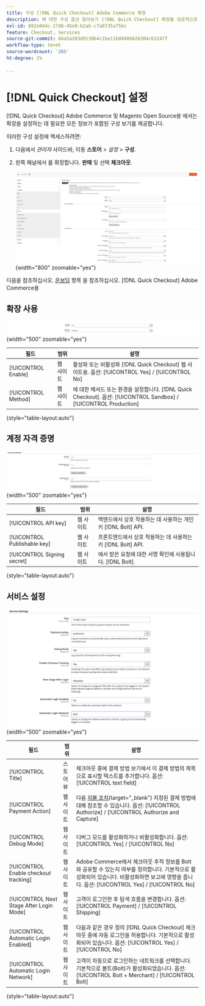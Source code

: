 ```yaml
---
title: 구성 [!DNL Quick Checkout] Adobe Commerce 확장
description: 에 대한 구성 옵션 알아보기 [!DNL Quick Checkout] 확장을 성공적으로 온보딩하고 설정하는 방법.
exl-id: 892e04dc-17d6-45e9-b2ab-c7a0735a75bc
feature: Checkout, Services
source-git-commit: 6ba5a283d9138b4c1be11b80486826304c63247f
workflow-type: tm+mt
source-wordcount: '265'
ht-degree: 1%

---
```


# [!DNL Quick Checkout] 설정

[!DNL Quick Checkout] Adobe Commerce 및 Magento Open Source용 에서는 확장을 설정하는 데 필요한 모든 정보가 포함된 구성 보기를 제공합니다.

이러한 구성 설정에 액세스하려면:

1. 다음에서 _관리자_ 사이드바, 이동 **스토어** > _설정_ > **구성**.
1. 왼쪽 패널에서 를 확장합니다. **판매** 및 선택 **체크아웃**.

   ![빠른 체크아웃](assets/config-new-logo-view.png){width="800" zoomable="yes"}

다음을 참조하십시오. [온보딩](../quick-checkout/onboarding.md) 항목 을 참조하십시오. [!DNL Quick Checkout] Adobe Commerce용

## 확장 사용

![빠른 체크아웃](assets/enable-method.png){width="500" zoomable="yes"}

| 필드 | 범위 | 설명 |
|---|---|---|
| [!UICONTROL Enable] | 웹 사이트 | 활성화 또는 비활성화 [!DNL Quick Checkout] 웹 사이트용. 옵션: [!UICONTROL Yes] / [!UICONTROL No] |
| [!UICONTROL Method] | 웹 사이트 | 에 대한 메서드 또는 환경을 설정합니다. [!DNL Quick Checkout]. 옵션: [!UICONTROL Sandbox] / [!UICONTROL Production] |

{style="table-layout:auto"}

## 계정 자격 증명

![빠른 체크아웃](assets/account-creds.png){width="500" zoomable="yes"}

| 필드 | 범위 | 설명 |
|---|---|---|
| [!UICONTROL API key] | 웹 사이트 | 백엔드에서 상호 작용하는 데 사용하는 개인 키 [!DNL Bolt] API. |
| [!UICONTROL Publishable key] | 웹 사이트 | 프론트엔드에서 상호 작용하는 데 사용하는 키 [!DNL Bolt] API. |
| [!UICONTROL Signing secret] | 웹 사이트 | 에서 받은 요청에 대한 서명 확인에 사용됩니다. [!DNL Bolt]. |

{style="table-layout:auto"}

## 서비스 설정

![빠른 체크아웃](assets/service-settings.png){width="500" zoomable="yes"}

| 필드 | 범위 | 설명 |
|---|---|---|
| [!UICONTROL Title] | 스토어 뷰 | 체크아웃 중에 결제 방법 보기에서 이 결제 방법의 제목으로 표시할 텍스트를 추가합니다. 옵션: [!UICONTROL text field] |
| [!UICONTROL Payment Action] | 웹 사이트 | 다음 [지불 조치](https://docs.magento.com/user-guide/configuration/sales/payment-methods.html#payment-actions){target="_blank"} 지정된 결제 방법에 대해 참조할 수 있습니다. 옵션: [!UICONTROL Authorize] / [!UICONTROL Authorize and Capture] |
| [!UICONTROL Debug Mode] | 웹 사이트 | 디버그 모드를 활성화하거나 비활성화합니다. 옵션: [!UICONTROL Yes] / [!UICONTROL No] |
| [!UICONTROL Enable checkout tracking] | 웹 사이트 | Adobe Commerce에서 체크아웃 추적 정보를 Bolt와 공유할 수 있는지 여부를 정의합니다. 기본적으로 활성화되어 있습니다. 비활성화하면 보고에 영향을 줍니다. 옵션: [!UICONTROL Yes] / [!UICONTROL No] |
| [!UICONTROL Next Stage After Login Mode] | 웹 사이트 | 고객이 로그인한 후 탐색 흐름을 변경합니다. 옵션: [!UICONTROL Payment] / [!UICONTROL Shipping] |
| [!UICONTROL Automatic Login Enabled] | 웹 사이트 | 다음과 같은 경우 정의 [!DNL Quick Checkout] 체크아웃 중에 자동 로그인을 허용합니다. 기본적으로 활성화되어 있습니다. 옵션: [!UICONTROL Yes] / [!UICONTROL No] |
| [!UICONTROL Automatic Login Network] | 웹 사이트 | 고객이 자동으로 로그인하는 네트워크를 선택합니다. 기본적으로 볼트(Bolt)가 활성화되었습니다. 옵션: [!UICONTROL Bolt + Merchant] / [!UICONTROL Bolt] |

{style="table-layout:auto"}
